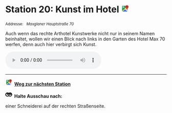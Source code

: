 # Station 20: Kunst im Hotel  <a href="https://www.google.com/maps/dir/?api=1&travelmode=walking&destination=13.0182184,47.8007673"><img src="https://github.com/kipppunkte/kipppunkte/raw/gh-pages/assets/google-maps.svg" width="24" height="24"></a>

<small>Addresse:<em style="margin-left: 10px">Maxglaner Hauptstraße 70</em></small>



Auch wenn das rechte Arthotel Kunstwerke nicht nur in seinem Namen beinhaltet, wollen wir einen Blick nach links in den Garten des Hotel Max 70 werfen, denn auch hier verbirgt sich Kunst.


<audio controls>
    <source src="https://github.com/kipppunkte/kipppunkte/raw/gh-pages/assets/20_Kunst im Hotel.mp3" type="audio/mpeg">
    Your browser does not support the audio tag.
</audio>





____

<a href="https://www.google.com/maps/dir/?api=1&travelmode=walking&destination=13.0183928,47.7994242"><img src="https://github.com/kipppunkte/kipppunkte/raw/gh-pages/assets/google-maps.svg" style="height: 1.5em;margin-right: 0.5em"></a>**[Weg zur nächsten Station](next_url)**



<img src="https://github.com/kipppunkte/kipppunkte/raw/gh-pages/assets/eyes.svg" style="height: 1.5em;background: white;margin-right: 0.5em">**Halte Ausschau nach:**

einer Schneiderei auf der rechten Straßenseite.